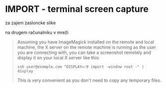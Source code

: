 # IMPORT - terminal screen capture

za zajem zasloncke slike

na drugem računalniku v mreži

>Assuming you have ImageMagick installed on the remote and local machine, the X server on the remote machine is running as the user you are connecting with, you can take a screenshot remotely and display it on your local X server like this:
>
>     ssh user@example.com "DISPLAY=:0 import -window root -" | display
>
>This is very convenient as you don't need to copy any temporary files.
